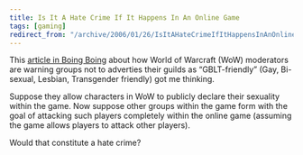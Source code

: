 ```yaml
---
title: Is It A Hate Crime If It Happens In An Online Game
tags: [gaming]
redirect_from: "/archive/2006/01/26/IsItAHateCrimeIfItHappensInAnOnlineGame.aspx/"
---
```


This [article in Boing
Boing](http://www.boingboing.net/2006/01/27/world_of_warcraft_do.html "Article on sexuality in World of Warcraft")
about how World of Warcraft (WoW) moderators are warning groups not to
adverties their guilds as “GBLT-friendly” (Gay, Bi-sexual, Lesbian,
Transgender friendly) got me thinking.

Suppose they allow characters in WoW to publicly declare their sexuality
within the game. Now suppose other groups within the game form with the
goal of attacking such players completely within the online game
(assuming the game allows players to attack other players).

Would that constitute a hate crime?

